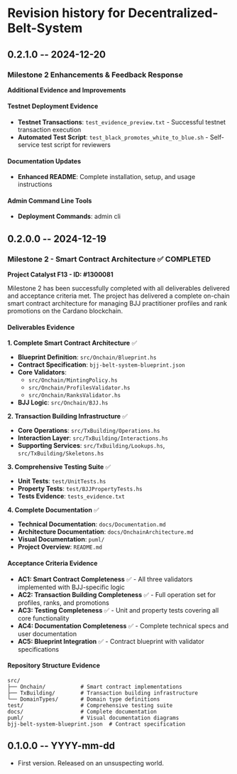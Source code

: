 # Revision history for Decentralized-Belt-System

## 0.2.1.0 -- 2024-12-20

### Milestone 2 Enhancements & Feedback Response

**Additional Evidence and Improvements**

#### Testnet Deployment Evidence
- **Testnet Transactions**: `test_evidence_preview.txt` - Successful testnet transaction execution
- **Automated Test Script**: `test_black_promotes_white_to_blue.sh` - Self-service test script for reviewers

#### Documentation Updates
- **Enhanced README**: Complete installation, setup, and usage instructions


#### Admin Command Line Tools
- **Deployment Commands**: admin cli



## 0.2.0.0 -- 2024-12-19

### Milestone 2 - Smart Contract Architecture ✅ COMPLETED

**Project Catalyst F13 - ID: #1300081**

Milestone 2 has been successfully completed with all deliverables delivered and acceptance criteria met. The project has delivered a complete on-chain smart contract architecture for managing BJJ practitioner profiles and rank promotions on the Cardano blockchain.

#### Deliverables Evidence

**1. Complete Smart Contract Architecture** ✅
- **Blueprint Definition**: `src/Onchain/Blueprint.hs` 
- **Contract Specification**: `bjj-belt-system-blueprint.json`
- **Core Validators**: 
  - `src/Onchain/MintingPolicy.hs` 
  - `src/Onchain/ProfilesValidator.hs` 
  - `src/Onchain/RanksValidator.hs` 
- **BJJ Logic**: `src/Onchain/BJJ.hs` 

**2. Transaction Building Infrastructure** ✅
- **Core Operations**: `src/TxBuilding/Operations.hs`  
- **Interaction Layer**: `src/TxBuilding/Interactions.hs`  
- **Supporting Services**: `src/TxBuilding/Lookups.hs`, `src/TxBuilding/Skeletons.hs` 

**3. Comprehensive Testing Suite** ✅
- **Unit Tests**: `test/UnitTests.hs`
- **Property Tests**: `test/BJJPropertyTests.hs` 
- **Tests Evidence**: `tests_evidence.txt` 

**4. Complete Documentation** ✅
- **Technical Documentation**: `docs/Documentation.md`  
- **Architecture Documentation**: `docs/OnchainArchitecture.md`
- **Visual Documentation**: `puml/` 
- **Project Overview**: `README.md`

#### Acceptance Criteria Evidence

- **AC1: Smart Contract Completeness** ✅ - All three validators implemented with BJJ-specific logic
- **AC2: Transaction Building Completeness** ✅ - Full operation set for profiles, ranks, and promotions  
- **AC3: Testing Completeness** ✅ - Unit and property tests covering all core functionality
- **AC4: Documentation Completeness** ✅ - Complete technical specs and user documentation
- **AC5: Blueprint Integration** ✅ - Contract blueprint with validator specifications

#### Repository Structure Evidence

```
src/
├── Onchain/           # Smart contract implementations
├── TxBuilding/        # Transaction building infrastructure  
└── DomainTypes/       # Domain type definitions
test/                  # Comprehensive testing suite
docs/                  # Complete documentation
puml/                  # Visual documentation diagrams
bjj-belt-system-blueprint.json  # Contract specification
```

## 0.1.0.0 -- YYYY-mm-dd

* First version. Released on an unsuspecting world.

